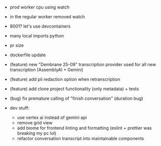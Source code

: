- prod worker cpu using watch
- in the regular worker removed watch
- 8001? let's use devcontainers
- many local imports python
- pr size
- dockerfile update


- (feature) new "Dembrane 25-09" transcription provider used for all new transcription (AssemblyAI + Gemini)
- (feature) add pii redaction option when retranscription
- (feature) add clone project functionality (only metadata) + tests
- (bug) fix premature calling of "finish conversation" (duration bug)
- dev stuff:
    - use vertex ai instead of gemini api
    - remove grid view
    - add biome for frontend linting and formatting (eslint + prettier was breaking my pc lol)
    - refactor conversation transcript into maintainable components